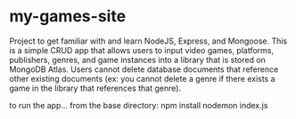 # my-games-site

Project to get familiar with and learn NodeJS, Express, and Mongoose.
This is a simple CRUD app that allows users to input video games, platforms, publishers, genres, and game instances into a library that is stored on MongoDB Atlas.
Users cannot delete database documents that reference other existing documents (ex: you cannot delete a genre if there exists a game in the library that references that genre).

to run the app...
from the base directory:
npm install
nodemon index.js

